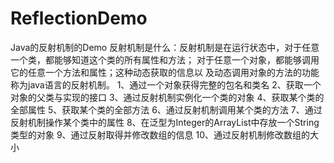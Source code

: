 # ReflectionDemo
Java的反射机制的Demo
反射机制是什么：反射机制是在运行状态中，对于任意一个类，都能够知道这个类的所有属性和方法；
               对于任意一个对象，都能够调用它的任意一个方法和属性；这种动态获取的信息以
               及动态调用对象的方法的功能称为java语言的反射机制。
1、通过一个对象获得完整的包名和类名
2、获取一个对象的父类与实现的接口
3、通过反射机制实例化一个类的对象
4、获取某个类的全部属性
5、获取某个类的全部方法
6、通过反射机制调用某个类的方法
7、通过反射机制操作某个类中的属性
8、在泛型为Integer的ArrayList中存放一个String类型的对象
9、通过反射取得并修改数组的信息
10、通过反射机制修改数组的大小
